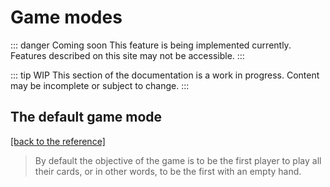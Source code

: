 # Game modes

::: danger Coming soon
This feature is being implemented currently. Features described on this site may not be accessible. 
:::

::: tip WIP
This section of the documentation is a work in progress. Content may be incomplete or subject to change.
:::

## The default game mode

[\[back to the reference\]](./index.md#basics)

> By default the objective of the game is to be the first player to play all their cards, or in other words, to be the first with an empty hand.